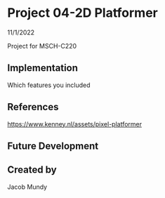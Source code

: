 # Project 04-2D Platformer

11/1/2022

Project for MSCH-C220

## Implementation
Which features you included

## References
https://www.kenney.nl/assets/pixel-platformer

## Future Development

## Created by
Jacob Mundy
